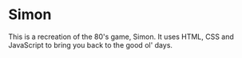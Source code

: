 # Simon

This is a recreation of the 80's game, Simon.  It uses HTML, CSS and JavaScript to bring you back to the good ol' days.
